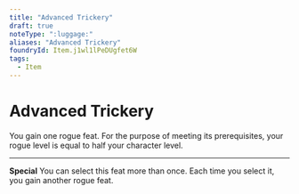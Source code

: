 ```yaml
---
title: "Advanced Trickery"
draft: true
noteType: ":luggage:"
aliases: "Advanced Trickery"
foundryId: Item.j1wl1lPeDUgfet6W
tags:
  - Item
---
```


# Advanced Trickery

You gain one rogue feat. For the purpose of meeting its prerequisites, your rogue level is equal to half your character level.

* * *

**Special** You can select this feat more than once. Each time you select it, you gain another rogue feat.
